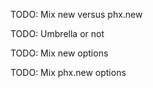 TODO: Mix new versus phx.new

TODO: Umbrella or not

TODO: Mix new options

TODO: Mix phx.new options
